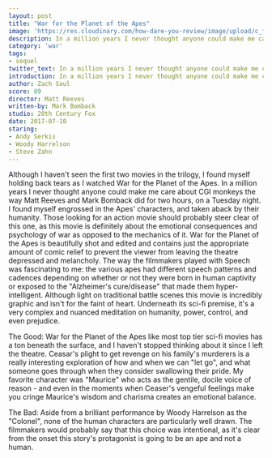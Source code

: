 ```yaml
---
layout: post
title: "War for the Planet of the Apes"
image: 'https://res.cloudinary.com/how-dare-you-review/image/upload/c_fill,h_399,w_760/v1529864006/planet-of-the-apes.jpg'
description: In a million years I never thought anyone could make me care about CGI monkeys the way Matt Reeves and Mark Bomback did for two hours.
category: 'war'
tags:
- sequel
twitter_text: In a million years I never thought anyone could make me care about CGI monkeys the way Matt Reeves and Mark Bomback did for two hours.
introduction: In a million years I never thought anyone could make me care about CGI monkeys the way Matt Reeves and Mark Bomback did for two hours.
author: Zach Saul
score: 89
director: Matt Reeves
written-by: Mark Bomback
studio: 20th Century Fox
date: 2017-07-10
staring: 
- Andy Serkis
- Woody Harrelson
- Steve Zahn
---
```


Although I haven't seen the first two movies in the trilogy, I found myself holding back tears as I watched War for the Planet of the Apes. In a million years I never thought anyone could make me care about CGI monkeys the way Matt Reeves and Mark Bomback did for two hours, on a Tuesday night. I found myself engrossed in the Apes' characters, and taken aback by their humanity. Those looking for an action movie should probably steer clear of this one, as this movie is definitely about the emotional consequences and psychology of war as opposed to the mechanics of it. War for the Planet of the Apes is beautifully shot and edited and contains just the appropriate amount of comic relief to prevent the viewer from leaving the theatre depressed and melancholy. The way the filmmakers played with Speech was fascinating to me: the various apes had different speech patterns and cadences depending on whether or not they were born in human captivity or exposed to the "Alzheimer's cure/disease" that made them hyper-intelligent. Although light on traditional battle scenes this movie is incredibly graphic and isn't for the faint of heart. Underneath its sci-fi premise, it's a very complex and nuanced meditation on humanity, power, control, and even prejudice.

The Good: War for the Planet of the Apes like most top tier sci-fi movies has a ton beneath the surface, and I haven't stopped thinking about it since I left the theatre. Ceasar's plight to get revenge on his family's murderers is a really interesting exploration of how and when we can "let go", and what someone goes through when they consider swallowing their pride. My favorite character was "Maurice" who acts as the gentile, docile voice of reason - and even in the moments when Ceaser's vengeful feelings make you cringe Maurice's wisdom and charisma creates an emotional balance.

The Bad: Aside from a brilliant performance by Woody Harrelson as the "Colonel", none of the human characters are particularly well drawn. The filmmakers would probably say that this choice was intentional, as it's clear from the onset this story's protagonist is going to be an ape and not a human.
